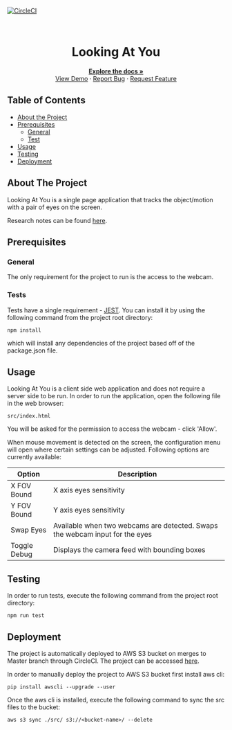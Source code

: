 <!-- PROJECT SHIELDS -->
[![CircleCI](https://img.shields.io/circleci/build/github/ScottLogic/lookingatyou/master.svg?label=master&style=badge&token=ab5d53d5a9479d50259a1d2febaa710964b4bd8c)](https://circleci.com/gh/ScottLogic/lookingatyou)


<!-- PROJECT LOGO -->
<br />
<p align="center">

  <h1 align="center">Looking At You</h1>

  <p align="center">
    <a href="https://github.com/ScottLogic/lookingatyou/blob/master/README.md"><strong>Explore the docs »</strong></a>
    <br />
    <a href="https://looking-at-you.s3.amazonaws.com/index.html">View Demo</a>
    ·
    <a href="https://github.com/ScottLogic/lookingatyou/issues">Report Bug</a>
    ·
    <a href="https://github.com/ScottLogic/lookingatyou/issues">Request Feature</a>
  </p>
</p>


## Table of Contents

* [About the Project](#about-the-project)
* [Prerequisites](#prerequisites)
  * [General](#general)
  * [Test](#test)
* [Usage](#usage)
* [Testing](#testing)
* [Deployment](#deployment)



## About The Project

Looking At You is a single page application that tracks the object/motion with a pair of eyes on the screen.

Research notes can be found [here](https://docs.google.com/document/d/1qzaegY8RV-7zI8W8PFPsT_O9LhHEo22WNC5yQh8-n_Q/edit#heading=h.e2w0fl8vj3ca_).

## Prerequisites

### General

The only requirement for the project to run is the access to the webcam. 

### Tests

Tests have a single requirement - [JEST](https://jestjs.io/). You can install it by using the following command from the project root directory:

```
npm install
```

which will install any dependencies of the project based off of the package.json file.

## Usage

Looking At You is a client side web application and does not require a server side to be run. In order to run the application, open the following file in the web browser:

```
src/index.html
```

You will be asked for the permission to access the webcam - click 'Allow'.

When mouse movement is detected on the screen, the configuration menu will open where certain settings can be adjusted. Following options are currently available:

| Option       | Description                                                                  |
|--------------|------------------------------------------------------------------------------|
| X FOV Bound  | X axis eyes sensitivity                                                      |
| Y FOV Bound  | Y axis eyes sensitivity                                                      |
| Swap Eyes    | Available when two webcams are detected. Swaps the webcam input for the eyes |
| Toggle Debug | Displays the camera feed with bounding boxes                                 |

## Testing

In order to run tests, execute the following command from the project root directory:

```
npm run test
```

## Deployment

The project is automatically deployed to AWS S3 bucket on merges to Master branch through CircleCI. The project can be accessed [here](https://looking-at-you.s3.amazonaws.com/index.html).

In order to manually deploy the project to AWS S3 bucket first install aws cli:

```
pip install awscli --upgrade --user
```

Once the aws cli is installed, execute the following command to sync the src files to the bucket:

```
aws s3 sync ./src/ s3://<bucket-name>/ --delete
```
